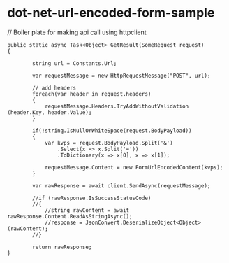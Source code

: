 # dot-net-url-encoded-form-sample
// Boiler plate for making api call using httpclient

    public static async Task<Object> GetResult(SomeRequest request)
    {
          
            string url = Constants.Url;

            var requestMessage = new HttpRequestMessage("POST", url);
            
            // add headers
            foreach(var header in request.headers)
            {
                requestMessage.Headers.TryAddWithoutValidation (header.Key, header.Value);
            }

            if(!string.IsNullOrWhiteSpace(request.BodyPayload))
            {
                var kvps = request.BodyPayload.Split('&')
                    .Select(x => x.Split('='))
                    .ToDictionary(x => x[0], x => x[1]);

                requestMessage.Content = new FormUrlEncodedContent(kvps);
            }

            var rawResponse = await client.SendAsync(requestMessage);
            
            //if (rawResponse.IsSuccessStatusCode)
            //{
                //string rawContent = await rawResponse.Content.ReadAsStringAsync();
                //response = JsonConvert.DeserializeObject<Object>(rawContent);
            //}

            return rawResponse;
    }
